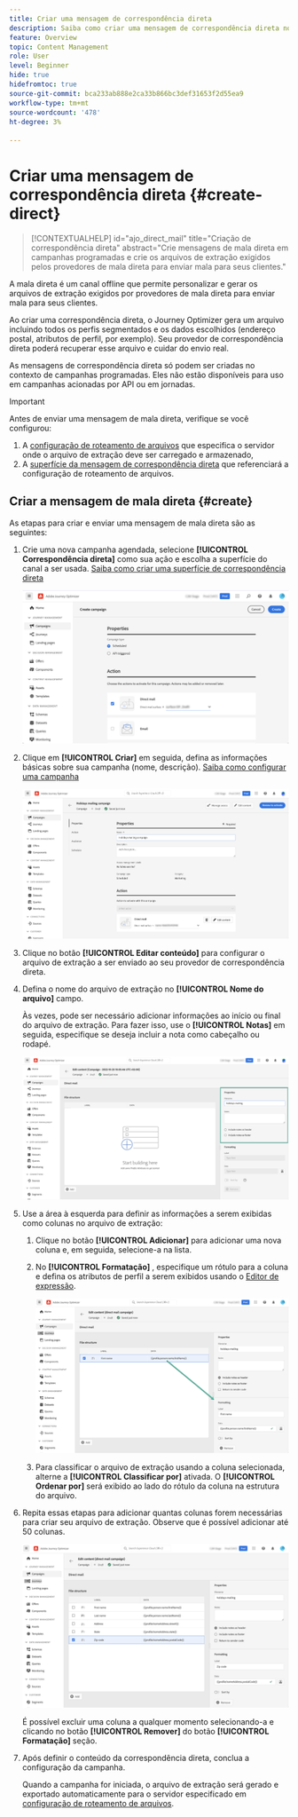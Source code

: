 ```yaml
---
title: Criar uma mensagem de correspondência direta
description: Saiba como criar uma mensagem de correspondência direta no Journey Optimizer
feature: Overview
topic: Content Management
role: User
level: Beginner
hide: true
hidefromtoc: true
source-git-commit: bca233ab888e2ca33b866bc3def31653f2d55ea9
workflow-type: tm+mt
source-wordcount: '478'
ht-degree: 3%

---
```


# Criar uma mensagem de correspondência direta {#create-direct}

>[!CONTEXTUALHELP]
>id="ajo_direct_mail"
>title="Criação de correspondência direta"
>abstract="Crie mensagens de mala direta em campanhas programadas e crie os arquivos de extração exigidos pelos provedores de mala direta para enviar mala para seus clientes."

A mala direta é um canal offline que permite personalizar e gerar os arquivos de extração exigidos por provedores de mala direta para enviar mala para seus clientes.

Ao criar uma correspondência direta, o Journey Optimizer gera um arquivo incluindo todos os perfis segmentados e os dados escolhidos (endereço postal, atributos de perfil, por exemplo). Seu provedor de correspondência direta poderá recuperar esse arquivo e cuidar do envio real.

As mensagens de correspondência direta só podem ser criadas no contexto de campanhas programadas. Eles não estão disponíveis para uso em campanhas acionadas por API ou em jornadas.

>[!IMPORTANT]
>
>Antes de enviar uma mensagem de mala direta, verifique se você configurou:
>
>1. A [configuração de roteamento de arquivos](../configuration/direct-mail-configuration.md#file-routing-configuration) que especifica o servidor onde o arquivo de extração deve ser carregado e armazenado,
>1. A [superfície da mensagem de correspondência direta](../configuration/direct-mail-configuration.md#direct-mail-surface) que referenciará a configuração de roteamento de arquivos.


## Criar a mensagem de mala direta {#create}

As etapas para criar e enviar uma mensagem de mala direta são as seguintes:

1. Crie uma nova campanha agendada, selecione **[!UICONTROL Correspondência direta]** como sua ação e escolha a superfície do canal a ser usada. [Saiba como criar uma superfície de correspondência direta](../configuration/direct-mail-configuration.md#direct-mail-surface)

   ![](assets/direct-mail-campaign.png)

1. Clique em **[!UICONTROL Criar]** em seguida, defina as informações básicas sobre sua campanha (nome, descrição). [Saiba como configurar uma campanha](../campaigns/create-campaign.md)

   ![](assets/direct-mail-edit.png)

1. Clique no botão **[!UICONTROL Editar conteúdo]** para configurar o arquivo de extração a ser enviado ao seu provedor de correspondência direta.

1. Defina o nome do arquivo de extração no **[!UICONTROL Nome do arquivo]** campo.

   Às vezes, pode ser necessário adicionar informações ao início ou final do arquivo de extração. Para fazer isso, use o **[!UICONTROL Notas]** em seguida, especifique se deseja incluir a nota como cabeçalho ou rodapé.

   <!--Click on the button to the right of the Output file field and enter the desired label. You can use personalization fields, content blocks and dynamic text (see Defining content). For example, you can complete the label with the delivery ID or the extraction date.-->

   ![](assets/direct-mail-properties.png)

1. Use a área à esquerda para definir as informações a serem exibidas como colunas no arquivo de extração:

   1. Clique no botão **[!UICONTROL Adicionar]** para adicionar uma nova coluna e, em seguida, selecione-a na lista.

   1. No **[!UICONTROL Formatação]** , especifique um rótulo para a coluna e defina os atributos de perfil a serem exibidos usando o [Editor de expressão](../personalization/personalization-build-expressions.md).

      ![](assets/direct-mail-content.png)

   1. Para classificar o arquivo de extração usando a coluna selecionada, alterne a **[!UICONTROL Classificar por]** ativada. O **[!UICONTROL Ordenar por]** será exibido ao lado do rótulo da coluna na estrutura do arquivo.

1. Repita essas etapas para adicionar quantas colunas forem necessárias para criar seu arquivo de extração. Observe que é possível adicionar até 50 colunas.

   ![](assets/direct-mail-complete.png)

   É possível excluir uma coluna a qualquer momento selecionando-a e clicando no botão **[!UICONTROL Remover]** do botão **[!UICONTROL Formatação]** seção.

1. Após definir o conteúdo da correspondência direta, conclua a configuração da campanha.

   Quando a campanha for iniciada, o arquivo de extração será gerado e exportado automaticamente para o servidor especificado em [configuração de roteamento de arquivos](../configuration/direct-mail-configuration.md).
